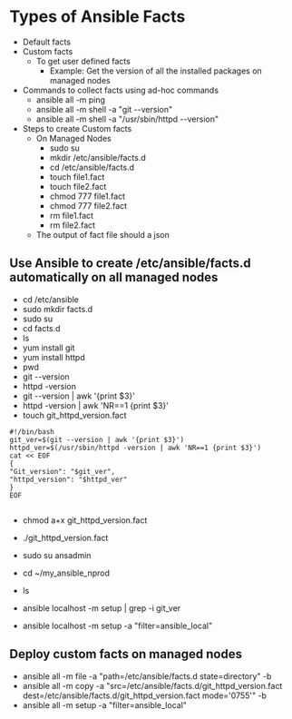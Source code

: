 # Types of Ansible Facts
  - Default facts
  - Custom facts
    - To get user defined facts
      - Example: Get the version of all the installed packages on managed nodes
  - Commands to collect facts using ad-hoc commands
    - ansible all -m ping
    - ansible all -m shell -a "git --version"
    - ansible all -m shell -a "/usr/sbin/httpd --version"
- Steps to create Custom facts
  - On Managed Nodes
    - sudo su
    - mkdir /etc/ansible/facts.d
    - cd /etc/ansible/facts.d
    - touch file1.fact
    - touch file2.fact
    - chmod 777 file1.fact
    - chmod 777 file2.fact
    - rm file1.fact
    - rm file2.fact
  - The output of fact file should a json
  
## Use Ansible to create /etc/ansible/facts.d automatically on all managed nodes
 - cd /etc/ansible
 - sudo mkdir facts.d
 - sudo su
 - cd facts.d
 - ls
 - yum install git
 - yum install httpd
 - pwd
 - git --version
 - httpd -version
 - git --version | awk '{print $3}'
 - httpd -version | awk 'NR==1 {print $3}'
 - touch git_httpd_version.fact
  ```
#!/bin/bash
git_ver=$(git --version | awk '{print $3}')
httpd_ver=$(/usr/sbin/httpd -version | awk 'NR==1 {print $3}')
cat << EOF
{
"Git_version": "$git_ver",
"httpd_version": "$httpd_ver"
}
EOF


  ```

 - chmod a+x git_httpd_version.fact

 - ./git_httpd_version.fact

 - sudo su ansadmin
 - cd ~/my_ansible_nprod
 - ls
 - ansible localhost -m setup | grep -i git_ver
 - ansible localhost -m setup -a "filter=ansible_local"

## Deploy custom facts on managed nodes
 - ansible all -m file -a "path=/etc/ansible/facts.d state=directory" -b
 - ansible all -m copy -a "src=/etc/ansible/facts.d/git_httpd_version.fact dest=/etc/ansible/facts.d/git_httpd_version.fact mode='0755'" -b
 - ansible all -m setup -a "filter=ansible_local"